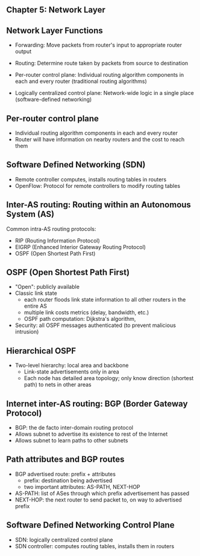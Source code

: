 ## Chapter 5: Network Layer

## Network Layer Functions
- Forwarding: Move packets from router's input to appropriate router output
- Routing: Determine route taken by packets from source to destination

- Per-router control plane: Individual routing algorithm components in each and every router (traditional routing algorithms)
- Logically centralized control plane: Network-wide logic in a single place (software-defined networking)

## Per-router control plane
- Individual routing algorithm components in each and every router
- Router will have information on nearby routers and the cost to reach them

## Software Defined Networking (SDN)
- Remote controller computes, installs routing tables in routers
- OpenFlow: Protocol for remote controllers to modify routing tables

## Inter-AS routing: Routing within an Autonomous System (AS)
Common intra-AS routing protocols:
- RIP (Routing Information Protocol)
- EIGRP (Enhanced Interior Gateway Routing Protocol)
- OSPF (Open Shortest Path First)

## OSPF (Open Shortest Path First)
- "Open": publicly available
- Classic link state
    - each router floods link state information to all other routers in the entire AS
    - multiple link costs metrics (delay, bandwidth, etc.)
    - OSPF path computation: Dijkstra's algorithm,
- Security: all OSPF messages authenticated (to prevent malicious intrusion)

## Hierarchical OSPF
- Two-level hierarchy: local area and backbone
    - Link-state advertisements only in area
    - Each node has detailed area topology; only know direction (shortest path) to nets in other areas

## Internet inter-AS routing: BGP (Border Gateway Protocol)
- BGP: the de facto inter-domain routing protocol
- Allows subnet to advertise its existence to rest of the Internet
- Allows subnet to learn paths to other subnets

## Path attributes and BGP routes 
- BGP advertised route: prefix + attributes
    - prefix: destination being advertised
    - two important attributes: AS-PATH, NEXT-HOP
- AS-PATH: list of ASes through which prefix advertisement has passed
- NEXT-HOP: the next router to send packet to, on way to advertised prefix

## Software Defined Networking Control Plane
- SDN: logically centralized control plane
- SDN controller: computes routing tables, installs them in routers
